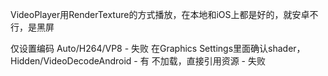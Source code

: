 VideoPlayer用RenderTexture的方式播放，在本地和iOS上都是好的，就安卓不行，是黑屏

仅设置编码 Auto/H264/VP8 - 失败
在Graphics Settings里面确认shader，Hidden/VideoDecodeAndroid - 有
不加载，直接引用资源 - 失败

